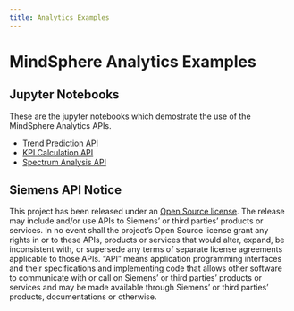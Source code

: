 ```yaml
---
title: Analytics Examples
---
```


# MindSphere Analytics Examples

## Jupyter Notebooks

These are the jupyter notebooks which demostrate the use of the MindSphere Analytics APIs.

- [<i class="fab fa-github"></i> Trend Prediction API](https://github.com/mindsphere/analytics-examples/blob/master/trend-prediction.ipynb)
- [<i class="fab fa-github"></i> KPI Calculation API](https://github.com/mindsphere/analytics-examples/blob/master/kpi-calculation.ipynb)
- [<i class="fab fa-github"></i>Spectrum Analysis API](https://github.com/mindsphere/analytics-examples/blob/master/spectrum-analysis.ipynb)

## Siemens API Notice

This project has been released under an [Open Source license](./LICENSE.md). The release may include and/or use APIs to Siemens’ or third parties’ products or services. In no event shall the project’s Open Source license grant any rights in or to these APIs, products or services that would alter, expand, be inconsistent with, or supersede any terms of separate license agreements applicable to those APIs. “API” means application programming interfaces and their specifications and implementing code that allows other software to communicate with or call on Siemens’ or third parties’ products or services and may be made available through Siemens’ or third parties’ products, documentations or otherwise.
